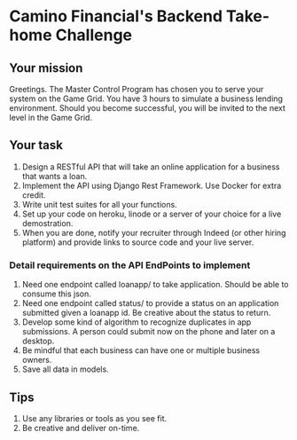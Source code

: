 # Camino Financial's Backend Take-home Challenge



## Your mission
Greetings. The Master Control Program has chosen you to serve your system on the Game Grid. You have 3 hours to simulate a business lending environment. Should you become successful, you will be invited to the next level in the Game Grid.

## Your task
1. Design a RESTful API that will take an online application for a business that wants a loan.
2. Implement the API using Django Rest Framework. Use Docker for extra credit.
3. Write unit test suites for all your functions.
4. Set up your code on heroku, linode or a server of your choice for a live demostration.
5. When you are done, notify your recruiter through Indeed (or other hiring platform) and provide links to source code and your live server.

### Detail requirements on the API EndPoints to implement
1. Need one endpoint called loanapp/ to take application. Should be able to consume this json.
2. Need one endpoint called status/ to provide a status on an application submitted given a loanapp id. Be creative about the status to return.
3. Develop some kind of algorithm to recognize duplicates in app submissions. A person could submit now on the phone and later on a desktop.
4. Be mindful that each business can have one or multiple business owners.
5. Save all data in models.

## Tips
1. Use any libraries or tools as you see fit.
2. Be creative and deliver on-time.
